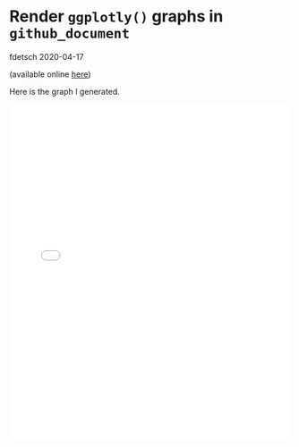 Render `ggplotly()` graphs in `github_document`
================
fdetsch
2020-04-17

(available online
[here](https://stackoverflow.com/questions/61253015/render-ggplotly-in-r-markdown-github-document))

Here is the graph I generated.

<!--html_preserve-->

<iframe src="index.html" width="100%" height="600" scrolling="no" seamless="seamless" frameBorder="0">

</iframe>

<!--/html_preserve-->
